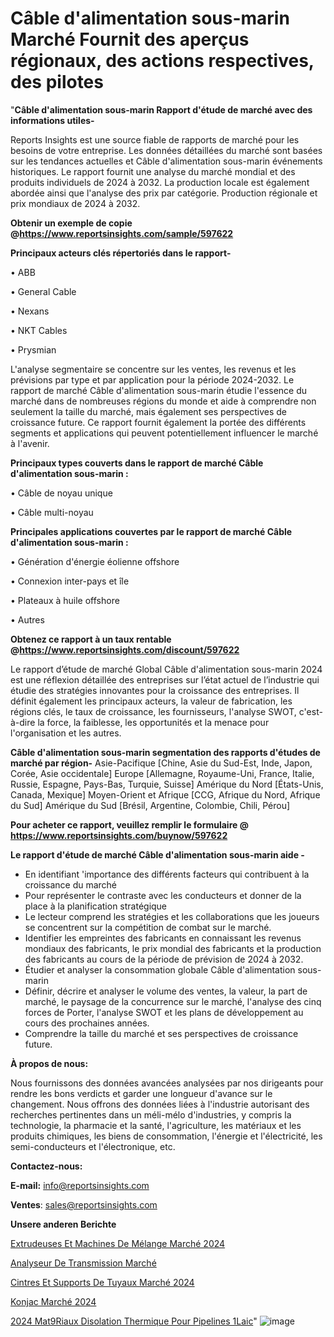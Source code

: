 # Câble d'alimentation sous-marin Marché Fournit des aperçus régionaux, des actions respectives, des pilotes

"<strong>Câble d'alimentation sous-marin Rapport d'étude de marché avec des informations utiles-</strong>

Reports Insights est une source fiable de rapports de marché pour les besoins de votre entreprise. Les données détaillées du marché sont basées sur les tendances actuelles et Câble d'alimentation sous-marin événements historiques. Le rapport fournit une analyse du marché mondial et des produits individuels de 2024 à 2032. La production locale est également abordée ainsi que l'analyse des prix par catégorie. Production régionale et prix mondiaux de 2024 à 2032.

<strong><b>Obtenir un exemple de copie @</b></strong><a href=https://www.reportsinsights.com/sample/597622><strong><b>https://www.reportsinsights.com/sample/597622</b></strong></a>

<b>Principaux acteurs clés répertoriés dans le rapport-</b>

<b> </b>• ABB

• General Cable

• Nexans

• NKT Cables

• Prysmian

L'analyse segmentaire se concentre sur les ventes, les revenus et les prévisions par type et par application pour la période 2024-2032. Le rapport de marché Câble d'alimentation sous-marin étudie l'essence du marché dans de nombreuses régions du monde et aide à comprendre non seulement la taille du marché, mais également ses perspectives de croissance future. Ce rapport fournit également la portée des différents segments et applications qui peuvent potentiellement influencer le marché à l'avenir.

<strong>Principaux types couverts dans le rapport de marché Câble d'alimentation sous-marin :</strong>

• Câble de noyau unique

• Câble multi-noyau

<strong>Principales applications couvertes par le rapport de marché Câble d'alimentation sous-marin :</strong>

• Génération d'énergie éolienne offshore

• Connexion inter-pays et île

• Plateaux à huile offshore

• Autres

<strong><b>Obtenez ce rapport à un taux rentable @</b></strong><a href=https://www.reportsinsights.com/discount/597622><strong><b>https://www.reportsinsights.com/discount/597622</b></strong></a>

Le rapport d’étude de marché Global Câble d'alimentation sous-marin 2024 est une réflexion détaillée des entreprises sur l’état actuel de l’industrie qui étudie des stratégies innovantes pour la croissance des entreprises. Il définit également les principaux acteurs, la valeur de fabrication, les régions clés, le taux de croissance, les fournisseurs, l'analyse SWOT, c'est-à-dire la force, la faiblesse, les opportunités et la menace pour l'organisation et les autres.

<strong>Câble d'alimentation sous-marin segmentation des rapports d'études de marché par région-</strong>
Asie-Pacifique [Chine, Asie du Sud-Est, Inde, Japon, Corée, Asie occidentale]
Europe [Allemagne, Royaume-Uni, France, Italie, Russie, Espagne, Pays-Bas, Turquie, Suisse]
Amérique du Nord [États-Unis, Canada, Mexique]
Moyen-Orient et Afrique [CCG, Afrique du Nord, Afrique du Sud]
Amérique du Sud [Brésil, Argentine, Colombie, Chili, Pérou]

<strong>Pour acheter ce rapport, veuillez remplir le formulaire @   <a href=https://www.reportsinsights.com/buynow/597622>https://www.reportsinsights.com/buynow/597622</a></strong>

<strong>Le rapport d'étude de marché Câble d'alimentation sous-marin aide -</strong>
<ul>
  <li>En identifiant 'importance des différents facteurs qui contribuent à la croissance du marché</li>
  <li>Pour représenter le contraste avec les conducteurs et donner de la place à la planification stratégique</li>
  <li>Le lecteur comprend les stratégies et les collaborations que les joueurs se concentrent sur la compétition de combat sur le marché.</li>
  <li>Identifier les empreintes des fabricants en connaissant les revenus mondiaux des fabricants, le prix mondial des fabricants et la production des fabricants au cours de la période de prévision de 2024 à 2032.</li>
  <li>Étudier et analyser la consommation globale Câble d'alimentation sous-marin</li>
  <li>Définir, décrire et analyser le volume des ventes, la valeur, la part de marché, le paysage de la concurrence sur le marché, l'analyse des cinq forces de Porter, l'analyse SWOT et les plans de développement au cours des prochaines années.</li>
  <li>Comprendre la taille du marché et ses perspectives de croissance future.</li>
</ul>
<strong>À propos de nous:</strong>

Nous fournissons des données avancées analysées par nos dirigeants pour rendre les bons verdicts et garder une longueur d'avance sur le changement. Nous offrons des données liées à l'industrie autorisant des recherches pertinentes dans un méli-mélo d'industries, y compris la technologie, la pharmacie et la santé, l'agriculture, les matériaux et les produits chimiques, les biens de consommation, l'énergie et l'électricité, les semi-conducteurs et l'électronique, etc.

<strong>Contactez-nous:</strong>

<strong>E-mail:</strong> <a href=mailto:info@reportsinsights.com>info@reportsinsights.com</a>

<strong>Ventes</strong>: <a href=mailto:sales@reportsinsights.com>sales@reportsinsights.com</a>

<strong>Unsere anderen Berichte</strong>

<a href=https://www.linkedin.com/pulse/extrudeuses-et-machines-de-mélange-marché-latest-ddf7c/>Extrudeuses Et Machines De Mélange Marché 2024</a>

<a href=https://www.linkedin.com/pulse/analyseur-de-transmission-march%C3%A9-2024-demande-uu8vc/>Analyseur De Transmission Marché</a>

<a href=https://www.linkedin.com/pulse/cintres-et-supports-de-tuyaux-marché-couverture-imlic/>Cintres Et Supports De Tuyaux Marché 2024</a>

<a href=https://www.linkedin.com/pulse/konjac-marchéperspectives-futures-croissance-gmv7c/>Konjac Marché 2024</a>

<a href=https://www.linkedin.com/pulse/2024-mat%C3%A9riaux-disolation-thermique-pour-pipelines-1laic/>2024 Mat9Riaux Disolation Thermique Pour Pipelines 1Laic</a>"
![image](https://github.com/gayatrid12/RItrends/assets/158473851/df5f9966-d4a0-4673-b28b-70714c2050e9)
